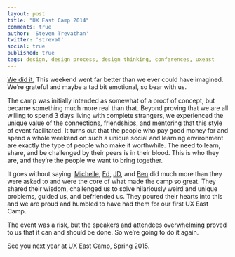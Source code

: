 ```yaml
---
layout: post
title: "UX East Camp 2014"
comments: true
author: 'Steven Trevathan'
twitter: 'strevat'
social: true
published: true
tags: design, design process, design thinking, conferences, uxeast
---
```


[We did it.](http://uxeast.org/ "UX East Camp") This weekend went far better than we ever could have imagined. We’re grateful and maybe a tad bit emotional, so bear with us.

The camp was initially intended as somewhat of a proof of concept, but became something much more real than that. Beyond proving that we are all willing to spend 3 days living with complete strangers, we experienced the unique value of the connections, friendships, and mentoring that this style of event facilitated. It turns out that the people who pay good money for and spend a whole weekend on such a unique social and learning environment are exactly the type of people who make it worthwhile. The need to learn, share, and be challenged by their peers is in their blood. This is who they are, and they’re the people we want to bring together.

It goes without saying: [Michelle](https://twitter.com/michelleyaiser "Michelle Yaiser"), [Ed](https://twitter.com/StayingInDroves "Ed King"), [JD](https://twitter.com/CalamityJD "JD Jordan"), and [Ben](https://twitter.com/benjordan "Ben Jordan") did much more than they were asked to and were the core of what made the camp so great. They shared their wisdom, challenged us to solve hilariously weird and unique problems, guided us, and befriended us. They poured their hearts into this and we are proud and humbled to have had them for our first UX East Camp.

The event was a risk, but the speakers and attendees overwhelming proved to us that it can and should be done. So we’re going to do it again.

See you next year at UX East Camp, Spring 2015.